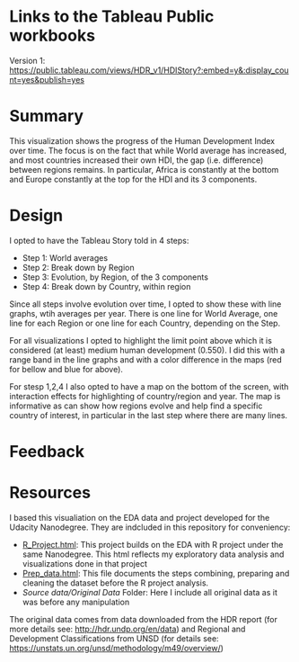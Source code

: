 # Links to the Tableau Public workbooks
Version 1: 
https://public.tableau.com/views/HDR_v1/HDIStory?:embed=y&:display_count=yes&publish=yes



# Summary
This visualization shows the progress of the Human Development Index over time. The focus is on the fact that while World average has increased, and most countries increased their own HDI, the gap (i.e. difference) between regions remains. In particular, Africa is constantly at the bottom and Europe constantly at the top for the HDI and its 3 components.


# Design
I opted to have the Tableau Story told in 4 steps: 
* Step 1: World averages
* Step 2: Break down by Region
* Step 3: Evolution, by Region, of the 3 components
* Step 4: Break down by Country, within region

Since all steps involve evolution over time, I opted to show these with line graphs, wtih averages per year. There is one line for World Average, one line for each Region or one line for each Country, depending on the Step.

For all visualizations I opted to highlight the limit point above which it is considered (at least) medium human development (0.550). I did this with a range band in the line graphs and with a color difference in the maps (red for bellow and blue for above).

For stesp 1,2,4 I also opted to have a map on the bottom of the screen, with interaction effects for highlighting of country/region and year. The map is informative as can show how regions evolve and help find a specific country of interest, in particular in the last step where there are many lines.

# Feedback




# Resources
I based this visualiation on the EDA data and project developed for the Udacity Nanodegree. They are indcluded in this repository for conveniency:
* [R_Project.html](Source%20Data/R\_Project.html): This project builds on the EDA with R project under the same Nanodegree. This html reflects my exploratory data analysis and visualizations done in that project
* [Prep_data.html](Source%20Data/Prep\_data.html): This file documents the steps combining, preparing and cleaning the dataset before the R project analysis.
* _Source data/Original Data_  Folder: Here I include all original data as it was before any manipulation

The original data comes from data downloaded from the HDR report (for more details see: http://hdr.undp.org/en/data) and Regional and Development Classifications from UNSD (for details see: https://unstats.un.org/unsd/methodology/m49/overview/)
